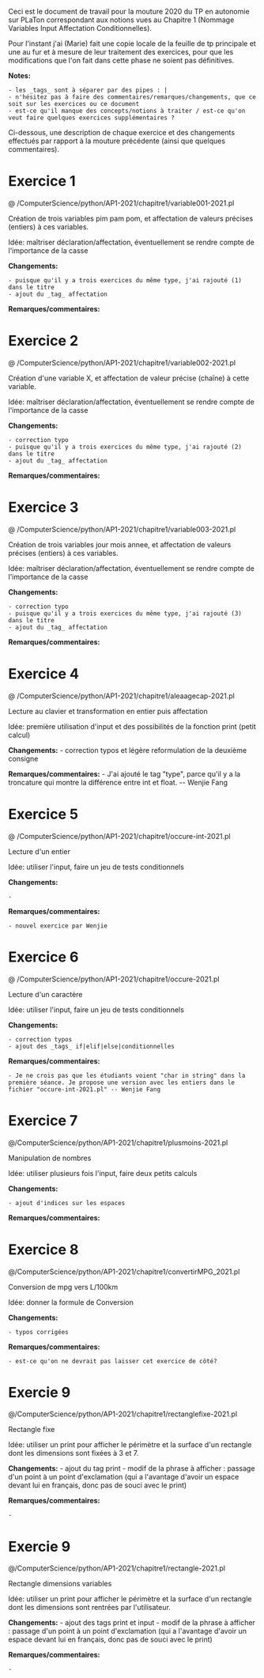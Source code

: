 Ceci est le document de travail pour la mouture 2020 du TP en autonomie sur PLaTon correspondant aux notions vues au Chapitre 1 (Nommage Variables Input Affectation Conditionnelles).

Pour l'instant j'ai (Marie) fait une copie locale de la feuille de tp principale et une au fur et à mesure de leur traitement des exercices, pour que les modifications que l'on fait dans cette phase ne soient pas définitives.

**Notes:**

    - les _tags_ sont à séparer par des pipes : |
    - n'hésitez pas à faire des commentaires/remarques/changements, que ce soit sur les exercices ou ce document
    - est-ce qu'il manque des concepts/notions à traiter / est-ce qu'on veut faire quelques exercices supplémentaires ?


Ci-dessous, une description de chaque exercice et des changements effectués par rapport à la mouture précédente (ainsi que quelques commentaires).

# Exercice 1

@ /ComputerScience/python/AP1-2021/chapitre1/variable001-2021.pl

Création de trois variables pim pam pom, et affectation de valeurs précises (entiers) à ces variables.

Idée: maîtriser déclaration/affectation, éventuellement se rendre compte de l'importance de la casse

**Changements:**

    - puisque qu'il y a trois exercices du même type, j'ai rajouté (1) dans le titre
    - ajout du _tag_ affectation

**Remarques/commentaires:**

# Exercice 2

@ /ComputerScience/python/AP1-2021/chapitre1/variable002-2021.pl

Création d'une variable X, et affectation de valeur précise (chaîne) à cette variable.

Idée: maîtriser déclaration/affectation, éventuellement se rendre compte de l'importance de la casse

**Changements:** 

    - correction typo
    - puisque qu'il y a trois exercices du même type, j'ai rajouté (2) dans le titre
    - ajout du _tag_ affectation

**Remarques/commentaires:**

# Exercice 3

@ /ComputerScience/python/AP1-2021/chapitre1/variable003-2021.pl

Création de trois variables jour mois annee, et affectation de valeurs précises (entiers) à ces variables.

Idée: maîtriser déclaration/affectation, éventuellement se rendre compte de l'importance de la casse

**Changements:** 

    - correction typo
    - puisque qu'il y a trois exercices du même type, j'ai rajouté (3) dans le titre
    - ajout du _tag_ affectation

**Remarques/commentaires:**

# Exercice 4

@ /ComputerScience/python/AP1-2021/chapitre1/aleaagecap-2021.pl

Lecture au clavier et transformation en entier puis affectation

Idée: première utilisation d'input et des possibilités de la fonction print (petit calcul)

**Changements:** 
    - correction typos et légère reformulation de la deuxième consigne

**Remarques/commentaires:**
    - J'ai ajouté le tag "type", parce qu'il y a la troncature qui montre la différence entre int et float. -- Wenjie Fang


# Exercice 5

@ /ComputerScience/python/AP1-2021/chapitre1/occure-int-2021.pl

Lecture d'un entier

Idée: utiliser l'input, faire un jeu de tests conditionnels

**Changements:** 

    - 

**Remarques/commentaires:**

    - nouvel exercice par Wenjie


# Exercice 6

@ /ComputerScience/python/AP1-2021/chapitre1/occure-2021.pl

Lecture d'un caractère

Idée: utiliser l'input, faire un jeu de tests conditionnels

**Changements:** 

    - correction typos
    - ajout des _tags_ if|elif|else|conditionnelles

**Remarques/commentaires:**

    - Je ne crois pas que les étudiants voient "char in string" dans la première séance. Je propose une version avec les entiers dans le fichier "occure-int-2021.pl" -- Wenjie Fang

# Exercice 7

@/ComputerScience/python/AP1-2021/chapitre1/plusmoins-2021.pl

Manipulation de nombres

Idée: utiliser plusieurs fois l'input, faire deux petits calculs

**Changements:** 

    - ajout d'indices sur les espaces 

**Remarques/commentaires:**

# Exercice 8

@/ComputerScience/python/AP1-2021/chapitre1/convertirMPG_2021.pl

Conversion de mpg vers L/100km

Idée: donner la formule de Conversion

**Changements:** 

    - typos corrigées

**Remarques/commentaires:**

    - est-ce qu'on ne devrait pas laisser cet exercice de côté?

# Exercie 9

@/ComputerScience/python/AP1-2021/chapitre1/rectanglefixe-2021.pl

Rectangle fixe

Idée: utiliser un print pour afficher le périmètre et la surface d'un rectangle dont les dimensions sont fixées à 3 et 7.

**Changements:** 
    - ajout du tag print
    - modif de la phrase à afficher : passage d'un point à un point d'exclamation (qui a l'avantage d'avoir un espace devant lui en français, donc pas de souci avec le print)

**Remarques/commentaires:**

    - 

# Exercie 9

@/ComputerScience/python/AP1-2021/chapitre1/rectangle-2021.pl

Rectangle dimensions variables

Idée: utiliser un print pour afficher le périmètre et la surface d'un rectangle dont les dimensions sont rentrées par l'utilisateur.

**Changements:** 
    - ajout des tags print et input
    - modif de la phrase à afficher : passage d'un point à un point d'exclamation (qui a l'avantage d'avoir un espace devant lui en français, donc pas de souci avec le print)

**Remarques/commentaires:**

    - 


